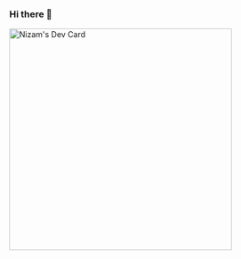 ### Hi there 👋

<!--
**nizam-chenath/nizam-chenath** is a ✨ _special_ ✨ repository because its `README.md` (this file) appears on your GitHub profile.

Here are some ideas to get you started:

- 🔭 I’m currently working on ...
- 🌱 I’m currently learning ...
- 👯 I’m looking to collaborate on ...
- 🤔 I’m looking for help with ...
- 💬 Ask me about ...
- 📫 How to reach me: ...
- 😄 Pronouns: ...
- ⚡ Fun fact: ...
-->
<a href="https://app.daily.dev/nizam"><img src="https://api.daily.dev/devcards/25ad2130fd514bddaa11a1a7ed43cadd.png?r=i5s" width="400" alt="Nizam's Dev Card"/></a>
